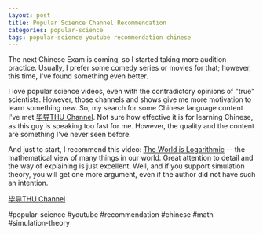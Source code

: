 ```yaml
---
layout: post
title: Popular Science Channel Recommendation
categories: popular-science
tags: popular-science youtube recommendation chinese
---
```

The next Chinese Exam is coming, so I started taking more audition practice. Usually, I prefer some comedy series or movies for that; however, this time, I've found something even better.

I love popular science videos, even with the contradictory opinions of "true" scientists. However, those channels and shows give me more motivation to learn something new.
So, my search for some Chinese language content I've met [毕导THU Channel](https://www.youtube.com/@thu4878). Not sure how effective it is for learning Chinese, as this guy is speaking too fast for me.
However, the quality and the content are something I've never seen before. 

And just to start, I recommend this video: [The World is Logarithmic](https://www.youtube.com/watch?v=JdhRD4TKh48) -- the mathematical view of many things in our world. Great attention to detail and the way of explaining is just excellent. Well, and if you support simulation theory, you will get one more argument, even if the author did not have such an intention.


[毕导THU Channel](https://www.youtube.com/@thu4878)

#popular-science #youtube #recommendation #chinese #math #simulation-theory